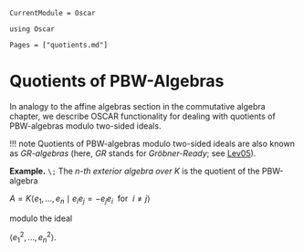 ```@meta
CurrentModule = Oscar
```

```@setup oscar
using Oscar
```

```@contents
Pages = ["quotients.md"]
```

# Quotients of PBW-Algebras

In analogy to the affine algebras section in the commutative algebra chapter, we describe OSCAR
functionality for dealing with quotients of PBW-algebras modulo two-sided ideals.

!!! note
    Quotients of PBW-algebras modulo two-sided ideals are also known as *GR-algebras* (here, *GR*
    stands for *Gröbner-Ready*; see [Lev05](@cite)).

**Example.** ``\;`` The *$n$-th exterior algebra over $K$* is the quotient of the PBW-algebra

$A=K \langle e_1,\dots, e_n \mid e_ie_j = - e_je_i \ \text { for }\ i\neq j\rangle$

modulo the ideal

$\langle e_1^2,\dots, e_n^2\rangle.$

